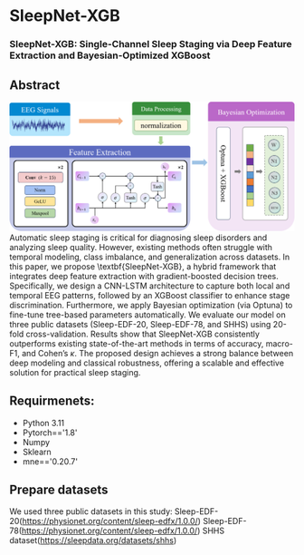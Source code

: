 # SleepNet-XGB
### SleepNet-XGB: Single-Channel Sleep Staging via Deep Feature Extraction and Bayesian-Optimized XGBoost
## Abstract
![SleepNet-XGB](structure.png)
Automatic sleep staging is critical for diagnosing sleep disorders and analyzing sleep quality. However, existing methods often struggle with temporal modeling, class imbalance, and generalization across datasets. In this paper, we propose \textbf{SleepNet-XGB}, a hybrid framework that integrates deep feature extraction with gradient-boosted decision trees. Specifically, we design a CNN-LSTM architecture to capture both local and temporal EEG patterns, followed by an XGBoost classifier to enhance stage discrimination. Furthermore, we apply Bayesian optimization (via Optuna) to fine-tune tree-based parameters automatically. We evaluate our model on three public datasets (Sleep-EDF-20, Sleep-EDF-78, and SHHS) using 20-fold cross-validation. Results show that SleepNet-XGB consistently outperforms existing state-of-the-art methods in terms of accuracy, macro-F1, and Cohen’s $\kappa$. The proposed design achieves a strong balance between deep modeling and classical robustness, offering a scalable and effective solution for practical sleep staging.
## Requirmenets:
- Python 3.11
- Pytorch=='1.8'
- Numpy
- Sklearn
- mne=='0.20.7'

## Prepare datasets

We used three public datasets in this study:
Sleep-EDF-20(https://physionet.org/content/sleep-edfx/1.0.0/)
Sleep-EDF-78(https://physionet.org/content/sleep-edfx/1.0.0/)
SHHS dataset(https://sleepdata.org/datasets/shhs)

